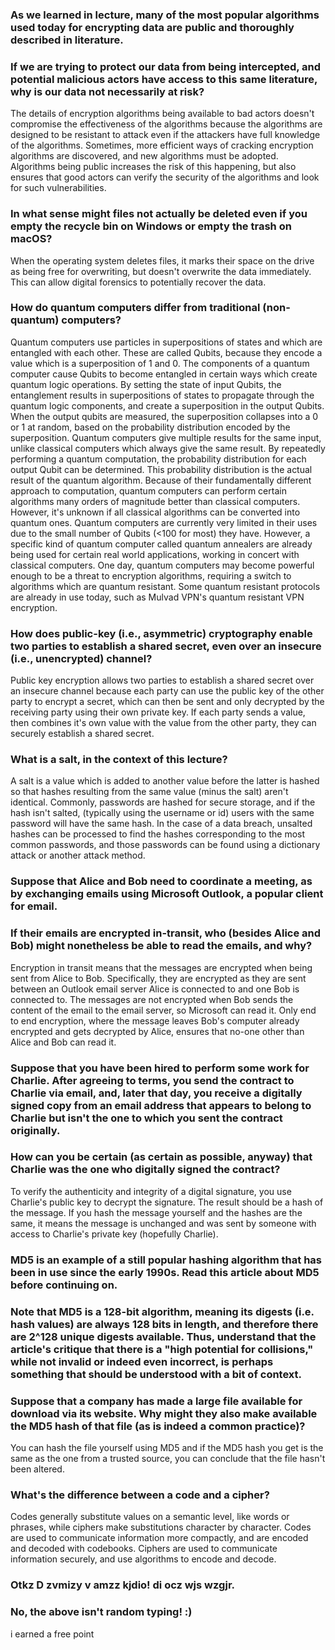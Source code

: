 ### As we learned in lecture, many of the most popular algorithms used today for encrypting data are public and thoroughly described in literature.

### If we are trying to protect our data from being intercepted, and potential malicious actors have access to this same literature, why is our data not necessarily at risk?
The details of encryption algorithms being available to bad actors doesn't compromise the effectiveness of the algorithms because the algorithms are designed to be resistant to attack even if the attackers have full knowledge of the algorithms. Sometimes, more efficient ways of cracking encryption algorithms are discovered, and new algorithms must be adopted. Algorithms being public increases the risk of this happening, but also ensures that good actors can verify the security of the algorithms and look for such vulnerabilities.
### In what sense might files not actually be deleted even if you empty the recycle bin on Windows or empty the trash on macOS?
When the operating system deletes files, it marks their space on the drive as being free for overwriting, but doesn't overwrite the data immediately. This can allow digital forensics to potentially recover the data.
### How do quantum computers differ from traditional (non-quantum) computers?
Quantum computers use particles in superpositions of states and which are entangled with each other. These are called Qubits, because they encode a value which is a superposition of 1 and 0. The components of a quantum computer cause Qubits to become entangled in certain ways which create quantum logic operations. By setting the state of input Qubits, the entanglement results in superpositions of states to propagate through the quantum logic components, and create a superposition in the output Qubits. When the output qubits are measured, the superposition collapses into a 0 or 1 at random, based on the probability distribution encoded by the superposition. Quantum computers give multiple results for the same input, unlike classical computers which always give the same result. By repeatedly performing a quantum computation, the probability distribution for each output Qubit can be determined. This probability distribution is the actual result of the quantum algorithm. Because of their fundamentally different approach to computation, quantum computers can perform certain algorithms many orders of magnitude better than classical computers. However, it's unknown if all classical algorithms can be converted into quantum ones. Quantum computers are currently very limited in their uses due to the small number of Qubits (<100 for most) they have. However, a specific kind of quantum computer called quantum annealers are already being used for certain real world applications, working in concert with classical computers. One day, quantum computers may become powerful enough to be a threat to encryption algorithms, requiring a switch to algorithms which are quantum resistant. Some quantum resistant protocols are already in use today, such as Mulvad VPN's quantum resistant VPN encryption.
### How does public-key (i.e., asymmetric) cryptography enable two parties to establish a shared secret, even over an insecure (i.e., unencrypted) channel?
Public key encryption allows two parties to establish a shared secret over an insecure channel because each party can use the public key of the other party to encrypt a secret, which can then be sent and only decrypted by the receiving party using their own private key. If each party sends a value, then combines it's own value with the value from the other party, they can securely establish a shared secret.
### What is a salt, in the context of this lecture?
A salt is a value which is added to another value before the latter is hashed so that hashes resulting from the same value (minus the salt) aren't identical. Commonly, passwords are hashed for secure storage, and if the hash isn't salted, (typically using the username or id) users with the same password will have the same hash. In the case of a data breach, unsalted hashes can be processed to find the hashes corresponding to the most common passwords, and those passwords can be found using a dictionary attack or another attack method.
### Suppose that Alice and Bob need to coordinate a meeting, as by exchanging emails using Microsoft Outlook, a popular client for email.

### If their emails are encrypted in-transit, who (besides Alice and Bob) might nonetheless be able to read the emails, and why?
Encryption in transit means that the messages are encrypted when being sent from Alice to Bob. Specifically, they are encrypted as they are sent between an Outlook email server Alice is connected to and one Bob is connected to. The messages are not encrypted when Bob sends the content of the email to the email server, so Microsoft can read it. Only end to end encryption, where the message leaves Bob's computer already encrypted and gets decrypted by Alice, ensures that no-one other than Alice and Bob can read it.
### Suppose that you have been hired to perform some work for Charlie. After agreeing to terms, you send the contract to Charlie via email, and, later that day, you receive a digitally signed copy from an email address that appears to belong to Charlie but isn't the one to which you sent the contract originally.

### How can you be certain (as certain as possible, anyway) that Charlie was the one who digitally signed the contract?
To verify the authenticity and integrity of a digital signature, you use Charlie's public key to decrypt the signature. The result should be a hash of the message. If you hash the message yourself and the hashes are the same, it means the message is unchanged and was sent by someone with access to Charlie's private key (hopefully Charlie).
### MD5 is an example of a still popular hashing algorithm that has been in use since the early 1990s. Read this article about MD5 before continuing on.

### Note that MD5 is a 128-bit algorithm, meaning its digests (i.e. hash values) are always 128 bits in length, and therefore there are 2^128 unique digests available. Thus, understand that the article's critique that there is a "high potential for collisions," while not invalid or indeed even incorrect, is perhaps something that should be understood with a bit of context.

### Suppose that a company has made a large file available for download via its website. Why might they also make available the MD5 hash of that file (as is indeed a common practice)?
You can hash the file yourself using MD5 and if the MD5 hash you get is the same as the one from a trusted source, you can conclude that the file hasn't been altered.
### What's the difference between a code and a cipher?
Codes generally substitute values on a semantic level, like words or phrases, while ciphers make substitutions character by character. Codes are used to communicate information more compactly, and are encoded and decoded with codebooks. Ciphers are used to communicate information securely, and use algorithms to encode and decode.
### Otkz D zvmizy v amzz kjdio! di ocz wjs wzgjr.
### No, the above isn't random typing! :)
i earned a free point
